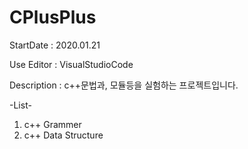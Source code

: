 # CPlusPlus
StartDate : 2020.01.21

Use Editor : VisualStudioCode

Description :
c++문법과, 모듈등을 실험하는 프로젝트입니다.

-List-
1. c++ Grammer
2. c++ Data Structure